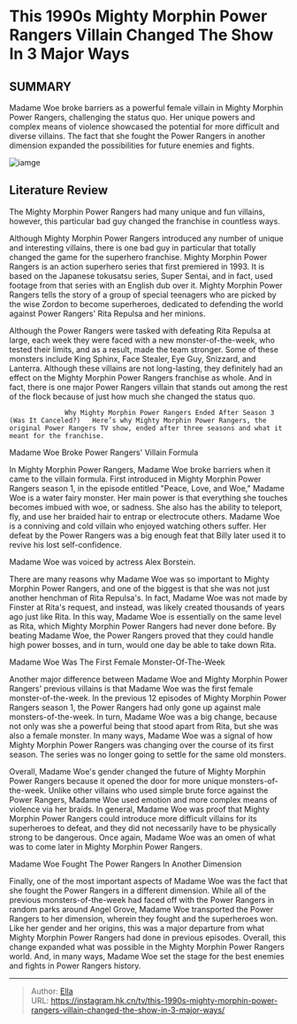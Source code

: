 # This 1990s Mighty Morphin Power Rangers Villain Changed The Show In 3 Major Ways


## SUMMARY 



  Madame Woe broke barriers as a powerful female villain in Mighty Morphin Power Rangers, challenging the status quo.   Her unique powers and complex means of violence showcased the potential for more difficult and diverse villains.   The fact that she fought the Power Rangers in another dimension expanded the possibilities for future enemies and fights.  

![iamge](https://static1.srcdn.com/wordpress/wp-content/uploads/2017/04/Mighty-Morphin-Power-Rangers-Cast-in-Their-Spandex-Costumes.jpg)

## Literature Review
The Mighty Morphin Power Rangers had many unique and fun villains, however, this particular bad guy changed the franchise in countless ways. 




Although Mighty Morphin Power Rangers introduced any number of unique and interesting villains, there is one bad guy in particular that totally changed the game for the superhero franchise. Mighty Morphin Power Rangers is an action superhero series that first premiered in 1993. It is based on the Japanese tokusatsu series, Super Sentai, and in fact, used footage from that series with an English dub over it. Mighty Morphin Power Rangers tells the story of a group of special teenagers who are picked by the wise Zordon to become superheroes, dedicated to defending the world against Power Rangers&#39; Rita Repulsa and her minions.




Although the Power Rangers were tasked with defeating Rita Repulsa at large, each week they were faced with a new monster-of-the-week, who tested their limits, and as a result, made the team stronger. Some of these monsters include King Sphinx, Face Stealer, Eye Guy, Snizzard, and Lanterra. Although these villains are not long-lasting, they definitely had an effect on the Mighty Morphin Power Rangers franchise as whole. And in fact, there is one major Power Rangers villain that stands out among the rest of the flock because of just how much she changed the status quo.

                  Why Mighty Morphin Power Rangers Ended After Season 3 (Was It Canceled?)   Here’s why Mighty Morphin Power Rangers, the original Power Rangers TV show, ended after three seasons and what it meant for the franchise.    


 Madame Woe Broke Power Rangers&#39; Villain Formula 
          




In Mighty Morphin Power Rangers, Madame Woe broke barriers when it came to the villain formula. First introduced in Mighty Morphin Power Rangers season 1, in the episode entitled &#34;Peace, Love, and Woe,&#34; Madame Woe is a water fairy monster. Her main power is that everything she touches becomes imbued with woe, or sadness. She also has the ability to teleport, fly, and use her braided hair to entrap or electrocute others. Madame Woe is a conniving and cold villain who enjoyed watching others suffer. Her defeat by the Power Rangers was a big enough feat that Billy later used it to revive his lost self-confidence.



Madame Woe was voiced by actress Alex Borstein.




There are many reasons why Madame Woe was so important to Mighty Morphin Power Rangers, and one of the biggest is that she was not just another henchman of Rita Repulsa&#39;s. In fact, Madame Woe was not made by Finster at Rita&#39;s request, and instead, was likely created thousands of years ago just like Rita. In this way, Madame Woe is essentially on the same level as Rita, which Mighty Morphin Power Rangers had never done before. By beating Madame Woe, the Power Rangers proved that they could handle high power bosses, and in turn, would one day be able to take down Rita.






 Madame Woe Was The First Female Monster-Of-The-Week 
          

Another major difference between Madame Woe and Mighty Morphin Power Rangers&#39; previous villains is that Madame Woe was the first female monster-of-the-week. In the previous 12 episodes of Mighty Morphin Power Rangers season 1, the Power Rangers had only gone up against male monsters-of-the-week. In turn, Madame Woe was a big change, because not only was she a powerful being that stood apart from Rita, but she was also a female monster. In many ways, Madame Woe was a signal of how Mighty Morphin Power Rangers was changing over the course of its first season. The series was no longer going to settle for the same old monsters.

Overall, Madame Woe&#39;s gender changed the future of Mighty Morphin Power Rangers because it opened the door for more unique monsters-of-the-week. Unlike other villains who used simple brute force against the Power Rangers, Madame Woe used emotion and more complex means of violence via her braids. In general, Madame Woe was proof that Mighty Morphin Power Rangers could introduce more difficult villains for its superheroes to defeat, and they did not necessarily have to be physically strong to be dangerous. Once again, Madame Woe was an omen of what was to come later in Mighty Morphin Power Rangers. 






 Madame Woe Fought The Power Rangers In Another Dimension 
         

Finally, one of the most important aspects of Madame Woe was the fact that she fought the Power Rangers in a different dimension. While all of the previous monsters-of-the-week had faced off with the Power Rangers in random parks around Angel Grove, Madame Woe transported the Power Rangers to her dimension, wherein they fought and the superheroes won. Like her gender and her origins, this was a major departure from what Mighty Morphin Power Rangers had done in previous episodes. Overall, this change expanded what was possible in the Mighty Morphin Power Rangers world. And, in many ways, Madame Woe set the stage for the best enemies and fights in Power Rangers history.



---

> Author: [Ella](https://instagram.hk.cn/)  
> URL: https://instagram.hk.cn/tv/this-1990s-mighty-morphin-power-rangers-villain-changed-the-show-in-3-major-ways/  

